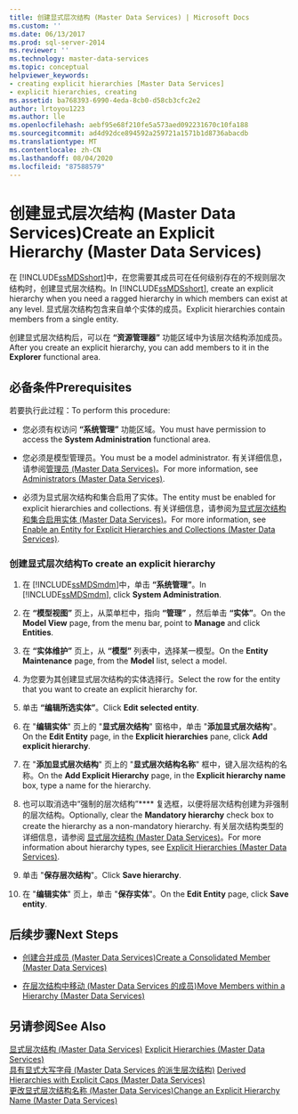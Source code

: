 ```yaml
---
title: 创建显式层次结构 (Master Data Services) | Microsoft Docs
ms.custom: ''
ms.date: 06/13/2017
ms.prod: sql-server-2014
ms.reviewer: ''
ms.technology: master-data-services
ms.topic: conceptual
helpviewer_keywords:
- creating explicit hierarchies [Master Data Services]
- explicit hierarchies, creating
ms.assetid: ba768393-6990-4eda-8cb0-d58cb3cfc2e2
author: lrtoyou1223
ms.author: lle
ms.openlocfilehash: aebf95e68f210fe5a573aed092231670c10fa188
ms.sourcegitcommit: ad4d92dce894592a259721a1571b1d8736abacdb
ms.translationtype: MT
ms.contentlocale: zh-CN
ms.lasthandoff: 08/04/2020
ms.locfileid: "87588579"
---
```

# <a name="create-an-explicit-hierarchy-master-data-services"></a><span data-ttu-id="2a6dd-102">创建显式层次结构 (Master Data Services)</span><span class="sxs-lookup"><span data-stu-id="2a6dd-102">Create an Explicit Hierarchy (Master Data Services)</span></span>
  <span data-ttu-id="2a6dd-103">在 [!INCLUDE[ssMDSshort](../includes/ssmdsshort-md.md)]中，在您需要其成员可在任何级别存在的不规则层次结构时，创建显式层次结构。</span><span class="sxs-lookup"><span data-stu-id="2a6dd-103">In [!INCLUDE[ssMDSshort](../includes/ssmdsshort-md.md)], create an explicit hierarchy when you need a ragged hierarchy in which members can exist at any level.</span></span> <span data-ttu-id="2a6dd-104">显式层次结构包含来自单个实体的成员。</span><span class="sxs-lookup"><span data-stu-id="2a6dd-104">Explicit hierarchies contain members from a single entity.</span></span>  
  
 <span data-ttu-id="2a6dd-105">创建显式层次结构后，可以在 **“资源管理器”** 功能区域中为该层次结构添加成员。</span><span class="sxs-lookup"><span data-stu-id="2a6dd-105">After you create an explicit hierarchy, you can add members to it in the **Explorer** functional area.</span></span>  
  
## <a name="prerequisites"></a><span data-ttu-id="2a6dd-106">必备条件</span><span class="sxs-lookup"><span data-stu-id="2a6dd-106">Prerequisites</span></span>  
 <span data-ttu-id="2a6dd-107">若要执行此过程：</span><span class="sxs-lookup"><span data-stu-id="2a6dd-107">To perform this procedure:</span></span>  
  
-   <span data-ttu-id="2a6dd-108">您必须有权访问 **“系统管理”** 功能区域。</span><span class="sxs-lookup"><span data-stu-id="2a6dd-108">You must have permission to access the **System Administration** functional area.</span></span>  
  
-   <span data-ttu-id="2a6dd-109">您必须是模型管理员。</span><span class="sxs-lookup"><span data-stu-id="2a6dd-109">You must be a model administrator.</span></span> <span data-ttu-id="2a6dd-110">有关详细信息，请参阅[管理员 &#40;Master Data Services&#41;](administrators-master-data-services.md)。</span><span class="sxs-lookup"><span data-stu-id="2a6dd-110">For more information, see [Administrators &#40;Master Data Services&#41;](administrators-master-data-services.md).</span></span>  
  
-   <span data-ttu-id="2a6dd-111">必须为显式层次结构和集合启用了实体。</span><span class="sxs-lookup"><span data-stu-id="2a6dd-111">The entity must be enabled for explicit hierarchies and collections.</span></span> <span data-ttu-id="2a6dd-112">有关详细信息，请参阅为[显式层次结构和集合启用实体 &#40;Master Data Services&#41;](../../2014/master-data-services/enable-an-entity-for-explicit-hierarchies-and-collections-master-data-services.md)。</span><span class="sxs-lookup"><span data-stu-id="2a6dd-112">For more information, see [Enable an Entity for Explicit Hierarchies and Collections &#40;Master Data Services&#41;](../../2014/master-data-services/enable-an-entity-for-explicit-hierarchies-and-collections-master-data-services.md).</span></span>  
  
### <a name="to-create-an-explicit-hierarchy"></a><span data-ttu-id="2a6dd-113">创建显式层次结构</span><span class="sxs-lookup"><span data-stu-id="2a6dd-113">To create an explicit hierarchy</span></span>  
  
1.  <span data-ttu-id="2a6dd-114">在 [!INCLUDE[ssMDSmdm](../includes/ssmdsmdm-md.md)]中，单击 **“系统管理”**。</span><span class="sxs-lookup"><span data-stu-id="2a6dd-114">In [!INCLUDE[ssMDSmdm](../includes/ssmdsmdm-md.md)], click **System Administration**.</span></span>  
  
2.  <span data-ttu-id="2a6dd-115">在 **“模型视图”** 页上，从菜单栏中，指向 **“管理”** ，然后单击 **“实体”**。</span><span class="sxs-lookup"><span data-stu-id="2a6dd-115">On the **Model View** page, from the menu bar, point to **Manage** and click **Entities**.</span></span>  
  
3.  <span data-ttu-id="2a6dd-116">在 **“实体维护”** 页上，从 **“模型”** 列表中，选择某一模型。</span><span class="sxs-lookup"><span data-stu-id="2a6dd-116">On the **Entity Maintenance** page, from the **Model** list, select a model.</span></span>  
  
4.  <span data-ttu-id="2a6dd-117">为您要为其创建显式层次结构的实体选择行。</span><span class="sxs-lookup"><span data-stu-id="2a6dd-117">Select the row for the entity that you want to create an explicit hierarchy for.</span></span>  
  
5.  <span data-ttu-id="2a6dd-118">单击 **“编辑所选实体”**。</span><span class="sxs-lookup"><span data-stu-id="2a6dd-118">Click **Edit selected entity**.</span></span>  
  
6.  <span data-ttu-id="2a6dd-119">在 "**编辑实体**" 页上的 "**显式层次结构**" 窗格中，单击 "**添加显式层次结构**"。</span><span class="sxs-lookup"><span data-stu-id="2a6dd-119">On the **Edit Entity** page, in the **Explicit hierarchies** pane, click **Add explicit hierarchy**.</span></span>  
  
7.  <span data-ttu-id="2a6dd-120">在 "**添加显式层次结构**" 页上的 "**显式层次结构名称**" 框中，键入层次结构的名称。</span><span class="sxs-lookup"><span data-stu-id="2a6dd-120">On the **Add Explicit Hierarchy** page, in the **Explicit hierarchy name** box, type a name for the hierarchy.</span></span>  
  
8.  <span data-ttu-id="2a6dd-121">也可以取消选中“强制的层次结构”\*\*\*\* 复选框，以便将层次结构创建为非强制的层次结构。</span><span class="sxs-lookup"><span data-stu-id="2a6dd-121">Optionally, clear the **Mandatory hierarchy** check box to create the hierarchy as a non-mandatory hierarchy.</span></span> <span data-ttu-id="2a6dd-122">有关层次结构类型的详细信息，请参阅 [显式层次结构 (Master Data Services)](../../2014/master-data-services/explicit-hierarchies-master-data-services.md)。</span><span class="sxs-lookup"><span data-stu-id="2a6dd-122">For more information about hierarchy types, see [Explicit Hierarchies &#40;Master Data Services&#41;](../../2014/master-data-services/explicit-hierarchies-master-data-services.md).</span></span>  
  
9. <span data-ttu-id="2a6dd-123">单击 "**保存层次结构**"。</span><span class="sxs-lookup"><span data-stu-id="2a6dd-123">Click **Save hierarchy**.</span></span>  
  
10. <span data-ttu-id="2a6dd-124">在 "**编辑实体**" 页上，单击 "**保存实体**"。</span><span class="sxs-lookup"><span data-stu-id="2a6dd-124">On the **Edit Entity** page, click **Save entity**.</span></span>  
  
## <a name="next-steps"></a><span data-ttu-id="2a6dd-125">后续步骤</span><span class="sxs-lookup"><span data-stu-id="2a6dd-125">Next Steps</span></span>  
  
-   [<span data-ttu-id="2a6dd-126">创建合并成员 (Master Data Services)</span><span class="sxs-lookup"><span data-stu-id="2a6dd-126">Create a Consolidated Member &#40;Master Data Services&#41;</span></span>](../../2014/master-data-services/create-a-consolidated-member-master-data-services.md)  
  
-   [<span data-ttu-id="2a6dd-127">在层次结构中移动 &#40;Master Data Services 的成员&#41;</span><span class="sxs-lookup"><span data-stu-id="2a6dd-127">Move Members within a Hierarchy &#40;Master Data Services&#41;</span></span>](../../2014/master-data-services/move-members-within-a-hierarchy-master-data-services.md)  
  
## <a name="see-also"></a><span data-ttu-id="2a6dd-128">另请参阅</span><span class="sxs-lookup"><span data-stu-id="2a6dd-128">See Also</span></span>  
 <span data-ttu-id="2a6dd-129">[显式层次结构 &#40;Master Data Services&#41;](../../2014/master-data-services/explicit-hierarchies-master-data-services.md) </span><span class="sxs-lookup"><span data-stu-id="2a6dd-129">[Explicit Hierarchies &#40;Master Data Services&#41;](../../2014/master-data-services/explicit-hierarchies-master-data-services.md) </span></span>  
 <span data-ttu-id="2a6dd-130">[具有显式大写字母 &#40;Master Data Services 的派生层次结构&#41;](../../2014/master-data-services/derived-hierarchies-with-explicit-caps-master-data-services.md) </span><span class="sxs-lookup"><span data-stu-id="2a6dd-130">[Derived Hierarchies with Explicit Caps &#40;Master Data Services&#41;](../../2014/master-data-services/derived-hierarchies-with-explicit-caps-master-data-services.md) </span></span>  
 [<span data-ttu-id="2a6dd-131">更改显式层次结构名称 (Master Data Services)</span><span class="sxs-lookup"><span data-stu-id="2a6dd-131">Change an Explicit Hierarchy Name &#40;Master Data Services&#41;</span></span>](../../2014/master-data-services/change-an-explicit-hierarchy-name-master-data-services.md)  
  
  
